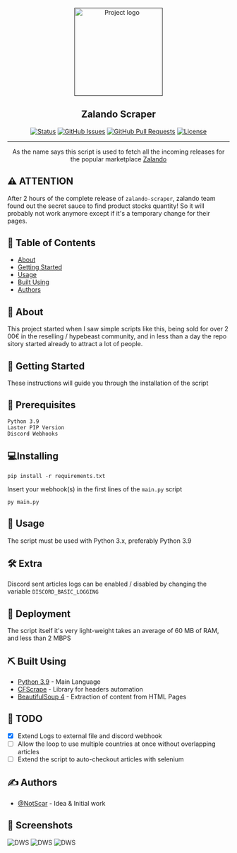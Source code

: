 <p align="center">
  <a href="" rel="noopener">
 <img width=200px height=200px src="https://i.imgur.com/45XhXmG.png" alt="Project logo"></a>
</p>

<h2 align="center">Zalando Scraper</h2>

<div align="center">

[![Status](https://img.shields.io/badge/status-active-success.svg)]()
[![GitHub Issues](https://img.shields.io/github/issues/notscar/zalando-scraper.svg)](https://github.com/NotScar/zalando-scraper/issues)
[![GitHub Pull Requests](https://img.shields.io/github/issues-pr/notscar/zalando-scraper.svg)](https://github.com/NotScar/zalando-scraper/pulls)
[![License](https://img.shields.io/badge/license-MIT-blue.svg)](/LICENSE)
</div>

---

<p align="center"> As the name says this script is used to fetch all the incoming releases for the popular marketplace <a href="https://zalando.com">Zalando</a>
    <br> 
</p>

## ⚠ ATTENTION

After 2 hours of the complete release of `zalando-scraper`, zalando team found out the secret sauce to find product stocks quantity! So it will probably not work anymore except if it's a temporary change for their pages.

## 📝 Table of Contents

- [About](#about)
- [Getting Started](#getting_started)
- [Usage](#usage)
- [Built Using](#built_using)
- [Authors](#authors)

## 🧐 About <a name = "about"></a>

This project started when I saw simple scripts like this, being sold for over 200€ in the reselling / hypebeast community, and in less than a day the repository started already to attract a lot of people.

## 🏁 Getting Started <a name = "getting_started"></a>

These instructions will guide you through the installation of the script

## 🧰 Prerequisites

```
Python 3.9
Laster PIP Version
Discord Webhooks
```

## 💻Installing

```
pip install -r requirements.txt
```
Insert your webhook(s) in the first lines of the `main.py` script
```
py main.py
```

## 🎈 Usage <a name="usage"></a>

The script must be used with Python 3.x, preferably Python 3.9

## 🛠 Extra

Discord sent articles logs can be enabled / disabled by changing the variable `DISCORD_BASIC_LOGGING` 

## 🚀 Deployment <a name = "deployment"></a>

The script itself it's very light-weight takes an average of 60 MB of RAM, and less than 2 MBPS

## ⛏️ Built Using <a name = "built_using"></a>

- [Python 3.9](https://www.python.org/) - Main Language
- [CFScrape](https://pypi.org/project/cfscrape/) - Library for headers automation
- [BeautifulSoup 4](https://beautiful-soup-4.readthedocs.io/en/latest/) - Extraction of content from HTML Pages

## 📒 TODO
- [X] Extend Logs to external file and discord webhook
- [ ] Allow the loop to use multiple countries at once without overlapping articles 
- [ ] Extend the script to auto-checkout articles with selenium

## ✍️ Authors <a name = "authors"></a>

- [@NotScar](https://github.com/NotScar) - Idea & Initial work

## 📸 Screenshots

![DWS](https://i.imgur.com/7vnSHfe.png)
![DWS](https://i.imgur.com/RPaGxgQ.png)
![DWS](https://i.imgur.com/cpGlxUd.png)
